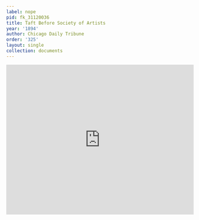 ```yaml
---
label: nope
pid: fk_31120036
title: Taft Before Society of Artists
year: '1894'
author: Chicago Daily Tribune
order: '325'
layout: single
collection: documents
---
```

<iframe src="https://northwestern.app.box.com/embed/s/c2tg53op9tjg345os8clo6oosem2czuh?sortColumn=date&view=list" width="500" height="400" frameborder="0" allowfullscreen webkitallowfullscreen msallowfullscreen></iframe>
